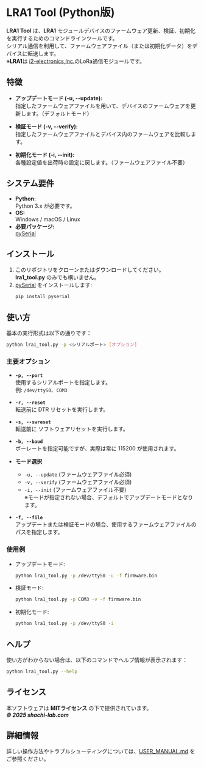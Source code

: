 # LRA1 Tool (Python版)

**LRA1 Tool** は、**LRA1** モジュールデバイスのファームウェア更新、検証、初期化を実行するためのコマンドラインツールです。  
シリアル通信を利用して、ファームウェアファイル（または初期化データ）をデバイスに転送します。  
※**LRA1**は [i2-electronics,Inc.](https://www.i2-ele.co.jp/)のLoRa通信モジュールです。

## 特徴

- **アップデートモード (-u, --update):**  
  指定したファームウェアファイルを用いて、デバイスのファームウェアを更新します。（デフォルトモード）

- **検証モード (-v, --verify):**  
  指定したファームウェアファイルとデバイス内のファームウェアを比較します。

- **初期化モード (-i, --init):**  
  各種設定値を出荷時の設定に戻します。（ファームウェアファイル不要）

## システム要件

- **Python:**  
  Python 3.x が必要です。  
- **OS:**  
  Windows / macOS / Linux
- **必要パッケージ:**  
  [pySerial](https://pyserial.readthedocs.io/)  

## インストール

1. このリポジトリをクローンまたはダウンロードしてください。  
**lra1_tool.py** のみでも構いません。
2. [pySerial](https://pyserial.readthedocs.io/) をインストールします:
    ```bash
    pip install pyserial
    ```

## 使い方

基本の実行形式は以下の通りです：

```bash
python lra1_tool.py -p <シリアルポート> [オプション]
```

### 主要オプション

- **`-p, --port`**  
  使用するシリアルポートを指定します。  
  例: `/dev/ttyS0`、`COM3`

- **`-r, --reset`**  
  転送前に DTR リセットを実行します。

- **`-s, --swreset`**  
  転送前に ソフトウェアリセットを実行します。

- **`-b, --baud`**  
  ボーレートを指定可能ですが、実際は常に 115200 が使用されます。

- **モード選択**  
  - `-u, --update` (ファームウェアファイル必須)  
  - `-v, --verify` (ファームウェアファイル必須)  
  - `-i, --init` (ファームウェアファイル不要)  
  ※モードが指定されない場合、デフォルトでアップデートモードとなります。

- **`-f, --file`**  
  アップデートまたは検証モードの場合、使用するファームウェアファイルのパスを指定します。

### 使用例

- アップデートモード:
  ```bash
  python lra1_tool.py -p /dev/ttyS0 -u -f firmware.bin
  ```

- 検証モード:
  ```bash
  python lra1_tool.py -p COM3 -v -f firmware.bin
  ```

- 初期化モード:
  ```bash
  python lra1_tool.py -p /dev/ttyS0 -i
  ```

## ヘルプ

使い方がわからない場合は、以下のコマンドでヘルプ情報が表示されます：

```bash
python lra1_tool.py --help
```

## ライセンス

本ソフトウェアは **MITライセンス** の下で提供されています。  
***© 2025 shachi-lab.com***

## 詳細情報

詳しい操作方法やトラブルシューティングについては、[USER_MANUAL.md](USER_MANUAL.md) をご参照ください。

